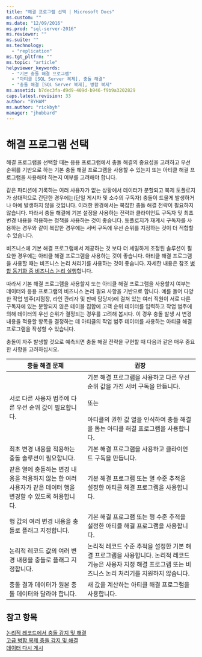 ```yaml
---
title: "해결 프로그램 선택 | Microsoft Docs"
ms.custom: ""
ms.date: "12/09/2016"
ms.prod: "sql-server-2016"
ms.reviewer: ""
ms.suite: ""
ms.technology: 
  - "replication"
ms.tgt_pltfrm: ""
ms.topic: "article"
helpviewer_keywords: 
  - "기본 충돌 해결 프로그램"
  - "아티클 [SQL Server 복제], 충돌 해결"
  - "충돌 해결 [SQL Server 복제], 병합 복제"
ms.assetid: b7dec3fa-d9d9-409d-b946-f9b9a3202829
caps.latest.revision: 33
author: "BYHAM"
ms.author: "rickbyh"
manager: "jhubbard"
---
```

# 해결 프로그램 선택
  해결 프로그램을 선택할 때는 응용 프로그램에서 충돌 해결의 중요성을 고려하고 우선 순위를 기반으로 하는 기본 충돌 해결 프로그램을 사용할 수 있는지 또는 아티클 해결 프로그램을 사용해야 하는지 여부를 고려해야 합니다.  
  
 같은 파티션에 기록하는 여러 사용자가 없는 상황에서 데이터가 분할되고 복제 토폴로지가 상대적으로 간단한 경우에는(단일 게시자 및 소수의 구독자) 충돌이 드물게 발생하거나 아예 발생하지 않을 것입니다. 이러한 환경에서는 복잡한 충돌 해결 전략이 필요하지 않습니다. 따라서 충돌 해결에 기본 설정을 사용하는 전략과 클라이언트 구독자 및 최초 변경 내용을 적용하는 정책을 사용하는 것이 좋습니다. 토폴로지가 재게시 구독자를 사용하는 경우와 같이 복잡한 경우에는 서버 구독에 우선 순위를 지정하는 것이 더 적합할 수 있습니다.  
  
 비즈니스에 기본 해결 프로그램에서 제공하는 것 보다 더 세밀하게 조정된 솔루션이 필요한 경우에는 아티클 해결 프로그램을 사용하는 것이 좋습니다. 아티클 해결 프로그램을 사용할 때는 비즈니스 논리 처리기를 사용하는 것이 좋습니다. 자세한 내용은 참조 [병합 동기화 중 비즈니스 논리 실행](../../../relational-databases/replication/merge/execute-business-logic-during-merge-synchronization.md)합니다.  
  
 따라서 기본 해결 프로그램을 사용할지 또는 아티클 해결 프로그램을 사용할지 여부는 데이터와 응용 프로그램의 비즈니스 논리 필요 사항을 기반으로 합니다. 예를 들어 다양한 작업 범주(지점장, 라인 관리자 및 판매 담당자)에 걸쳐 있는 여러 직원이 서로 다른 구독자에 있는 분할되지 않은 테이블 집합에 고객 순위 데이터를 입력하고 작업 범주에 의해 데이터의 우선 순위가 결정되는 경우를 고려해 봅시다. 이 경우 충돌 발생 시 변경 내용을 적용할 항목을 결정하는 데 아티클의 작업 범주 데이터를 사용하는 아티클 해결 프로그램을 작성할 수 있습니다.  
  
 충돌이 자주 발생할 것으로 예측되면 충돌 해결 전략을 구현할 때 다음과 같은 매우 중요한 사항을 고려하십시오.  
  
|충돌 해결 문제|권장|  
|-------------------------------|--------------------|  
|서로 다른 사용자 범주에 다른 우선 순위 값이 필요합니다.|기본 해결 프로그램을 사용하고 다른 우선 순위 값을 가진 서버 구독을 만듭니다.<br /><br /> 또는<br /><br /> 아티클의 권한 값 열을 인식하여 충돌 해결을 돕는 아티클 해결 프로그램을 사용합니다.|  
|최초 변경 내용을 적용하는 충돌 솔루션이 필요합니다.|기본 해결 프로그램을 사용하고 클라이언트 구독을 만듭니다.|  
|같은 열에 충돌하는 변경 내용을 적용하지 않는 한 여러 사용자가 같은 데이터 행을 변경할 수 있도록 허용합니다.|기본 해결 프로그램 또는 열 수준 추적을 설정한 아티클 해결 프로그램을 사용합니다.|  
|행 값의 여러 변경 내용을 충돌로 플래그 지정합니다.|기본 해결 프로그램 또는 행 수준 추적을 설정한 아티클 해결 프로그램을 사용합니다.|  
|논리적 레코드 값의 여러 변경 내용을 충돌로 플래그 지정합니다.|논리적 레코드 수준 추적을 설정한 기본 해결 프로그램을 사용합니다. 논리적 레코드 기능은 사용자 지정 해결 프로그램 또는 비즈니스 논리 처리기를 지원하지 않습니다.|  
|충돌 결과 데이터가 원본 충돌 데이터와 달라야 합니다.|새 값을 계산하는 아티클 해결 프로그램을 사용합니다.|  
  
## 참고 항목  
 [논리적 레코드에서 충돌 감지 및 해결](../../../relational-databases/replication/merge/detecting-and-resolving-conflicts-in-logical-records.md)   
 [고급 병합 복제 충돌 감지 및 해결](../../../relational-databases/replication/merge/advanced-merge-replication-conflict-detection-and-resolution.md)   
 [데이터 다시 게시](../../../relational-databases/replication/republish-data.md)  
  
  